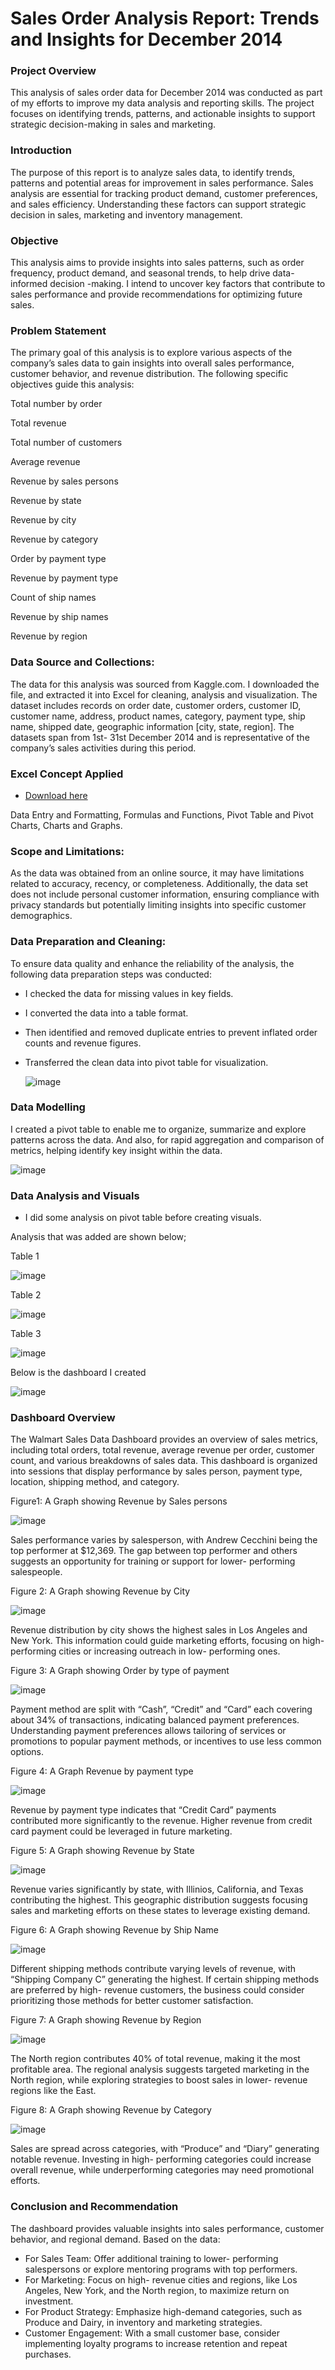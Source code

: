 # Sales Order Analysis Report: Trends and Insights for December 2014

### Project Overview

This analysis of sales order data for December 2014 was conducted as part of my efforts to improve my data analysis and reporting skills. The project focuses on identifying trends, patterns, and actionable insights to support strategic decision-making in sales and marketing.

### Introduction

The purpose of this report is to analyze sales data, to identify trends, patterns and potential areas for improvement in sales performance. Sales analysis are essential for tracking product demand, customer preferences, and sales efficiency. Understanding these factors can support strategic decision in sales, marketing and inventory management.

### Objective

This analysis aims to provide insights into sales patterns, such as order frequency, product demand, and seasonal trends, to help drive data-informed decision -making. I intend to uncover key factors that contribute to sales performance and provide recommendations for optimizing future sales.

### Problem Statement

The primary goal of this analysis is to explore various aspects of the company’s sales data to gain insights into overall sales performance, customer behavior, and revenue distribution. The following specific objectives guide this analysis:

Total number by order

Total revenue

Total number of customers

Average revenue

Revenue by sales persons

Revenue by state

Revenue by city

Revenue by category

Order by payment type

Revenue by payment type 

Count of ship names

Revenue by ship names

Revenue by region

### Data Source and Collections:

The data for this analysis was sourced from Kaggle.com. I downloaded the file, and extracted it into Excel for cleaning, analysis and visualization. The dataset includes records on order date, customer orders, customer ID, customer name, address, product names, category, payment type, ship name, shipped date, geographic information [city, state, region].  The datasets span from 1st- 31st December 2014 and is representative of the company’s sales activities during this period.

### Excel Concept Applied
- [Download here](https://microsoft.com)

Data Entry and Formatting, Formulas and Functions, Pivot Table and Pivot Charts, Charts and Graphs.

### Scope and Limitations:

As the data was obtained from an online source, it may have limitations related to accuracy, recency, or completeness. Additionally, the data set does not include personal customer information, ensuring compliance with privacy standards but potentially limiting insights into specific customer demographics.

### Data Preparation and Cleaning:

To ensure data quality and enhance the reliability of the analysis, the following data preparation steps was conducted: 

- I checked the data for missing values in key fields.
  
- I converted the data into a table format.

- Then identified and removed duplicate entries to prevent inflated order counts and revenue figures.

- Transferred the clean data into pivot table for visualization.

  ![image](https://github.com/user-attachments/assets/01f5fe6c-8972-4b2a-ab84-0273af27ddd9)

 ### Data Modelling
I created a pivot table to enable me to organize, summarize and explore patterns across the data.  And also, for rapid aggregation and comparison of metrics, helping identify key insight within the data.

![image](https://github.com/user-attachments/assets/16bc2ed7-f4ab-415a-90c6-6b479555519b)

### Data Analysis and Visuals

-	I did some analysis on pivot table before creating visuals.

Analysis that was added are shown below;

Table 1

![image](https://github.com/user-attachments/assets/ace21249-8ba9-4074-a340-06f5baeced11)

Table 2

![image](https://github.com/user-attachments/assets/4ec5548a-71ca-40f0-9359-930fc0ba1f0b)

Table 3

![image](https://github.com/user-attachments/assets/fcf13964-2c0f-4895-b1a5-0d63340bdd87)

Below is the dashboard I created

![image](https://github.com/user-attachments/assets/4fee2b66-46d6-49f2-883c-fb243967e9f5)

### Dashboard Overview

The Walmart Sales Data Dashboard provides an overview of sales metrics, including total orders, total revenue, average revenue per order, customer count, and various breakdowns of sales data. This dashboard is organized into sessions that display performance by sales person, payment type, location, shipping method, and category.

Figure1: A Graph showing Revenue by Sales persons

![image](https://github.com/user-attachments/assets/5ac550e0-3e69-4d44-b4af-da281d2f0e3e)

Sales performance varies by salesperson, with Andrew Cecchini being the top performer at $12,369. The gap between top performer and others suggests an opportunity for training or support for lower- performing salespeople.

Figure 2: A Graph showing Revenue by City

![image](https://github.com/user-attachments/assets/ddbe0222-4043-4d93-bae4-0ae69a97c71a)

Revenue distribution by city shows the highest sales in Los Angeles and New York. This information could guide marketing efforts, focusing on high-performing cities or increasing outreach in low- performing ones.

Figure 3: A Graph showing Order by type of payment

![image](https://github.com/user-attachments/assets/34873364-4001-45f9-83ed-f9170d0d7031)

Payment method are split with “Cash”, “Credit” and “Card” each covering about 34% of transactions, indicating balanced payment preferences. 
Understanding payment preferences allows tailoring of services or promotions to popular payment methods, or incentives to use less common options.

Figure 4: A Graph Revenue by payment type

![image](https://github.com/user-attachments/assets/34a540d3-e2af-492f-8493-f9734285793e)

Revenue by payment type indicates that “Credit Card” payments contributed more significantly to the revenue.
Higher revenue from credit card payment could be leveraged in future marketing.

Figure 5: A Graph showing Revenue by State

![image](https://github.com/user-attachments/assets/5bfe254a-df12-4396-ad4d-52eba185ed03)

Revenue varies significantly by state, with Illinios, California, and Texas contributing the highest. 
This geographic distribution suggests focusing sales and marketing efforts on these states to leverage existing demand.

Figure 6: A Graph showing Revenue by Ship Name

![image](https://github.com/user-attachments/assets/4c60c77b-e028-4793-ac47-0e6231587c5a)

Different shipping methods contribute varying levels of revenue, with “Shipping Company C” generating the highest.
If certain shipping methods are preferred by high- revenue customers, the business could consider prioritizing those methods for better customer satisfaction.

Figure 7: A Graph showing Revenue by Region

![image](https://github.com/user-attachments/assets/1a3d1cb2-de05-4485-ae9f-718058bb746d)

The North region contributes 40% of total revenue, making it the most profitable area.
The regional analysis suggests targeted marketing in the North region, while exploring strategies to boost sales in lower- revenue regions like the East.

Figure 8: A Graph showing Revenue by Category

![image](https://github.com/user-attachments/assets/d14561f7-d92f-4f66-9370-b51f3ccd86c6)

Sales are spread across categories, with “Produce” and “Diary” generating notable revenue.
Investing in high- performing categories could increase overall revenue, while underperforming categories may need promotional efforts.

### Conclusion and Recommendation

The dashboard provides valuable insights into sales performance, customer behavior, and regional demand. Based on the data:

-	For Sales Team: Offer additional training to lower- performing salespersons or explore mentoring programs with top performers.
-	For Marketing: Focus on high- revenue cities and regions, like Los Angeles, New York, and the North region, to maximize return on investment.
-	For Product Strategy: Emphasize high-demand categories, such as Produce and Dairy, in inventory and marketing strategies.
-	Customer Engagement: With a small customer base, consider implementing loyalty programs to increase retention and repeat purchases.
 



















  

